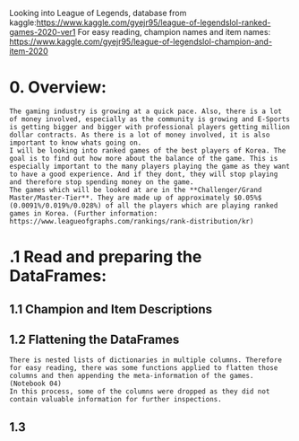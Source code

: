 Looking into League of Legends, database from kaggle:https://www.kaggle.com/gyejr95/league-of-legendslol-ranked-games-2020-ver1
For easy reading, champion names and item names: https://www.kaggle.com/gyejr95/league-of-legendslol-champion-and-item-2020


# 0. Overview:

    The gaming industry is growing at a quick pace. Also, there is a lot of money involved, especially as the community is growing and E-Sports is getting bigger and bigger with professional players getting million dollar contracts. As there is a lot of money involved, it is also important to know whats going on. 
    I will be looking into ranked games of the best players of Korea. The goal is to find out how more about the balance of the game. This is especially important to the many players playing the game as they want to have a good experience. And if they dont, they will stop playing and therefore stop spending money on the game.
    The games which will be looked at are in the **Challenger/Grand Master/Master-Tier**. They are made up of approximately $0.05%$ (0.0091%/0.019%/0.028%) of all the players which are playing ranked games in Korea. (Further information: https://www.leagueofgraphs.com/rankings/rank-distribution/kr)

# .1 Read and preparing the DataFrames:


## 1.1 Champion and Item Descriptions

## 1.2 Flattening the DataFrames
    There is nested lists of dictionaries in multiple columns. Therefore for easy reading, there was some functions applied to flatten those columns and then appending the meta-information of the games. (Notebook 04)
    In this process, some of the columns were dropped as they did not contain valuable information for further inspections.

## 1.3 